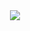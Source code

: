 <div id="header" align="center">
  <img src="Hello_Animation_GiF.gif" width="auto" height="auto"/>
</div>

<img src="https://komarev.com/ghpvc/?username=your-github-username&style=flat-square&color=blue" alt=""/>
